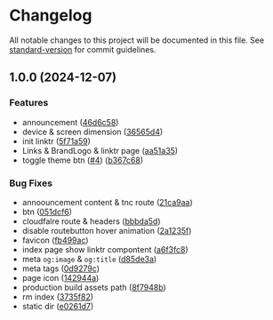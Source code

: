 # Changelog

All notable changes to this project will be documented in this file. See [standard-version](https://github.com/conventional-changelog/standard-version) for commit guidelines.

## 1.0.0 (2024-12-07)


### Features

* announcement ([46d6c58](https://github.com/bytesio-net/linktr/commit/46d6c58bcdddd8b0c58e99dbbcaeb1c69f6f55b5))
* device & screen dimension ([36565d4](https://github.com/bytesio-net/linktr/commit/36565d4ec47920ef27246a565506bb284b151426))
* init linktr ([5f71a59](https://github.com/bytesio-net/linktr/commit/5f71a59c28eedb71557ae17197d69ff5b88c56ad))
* Links & BrandLogo & linktr page ([aa51a35](https://github.com/bytesio-net/linktr/commit/aa51a35c44c444031760d39f785e2bf49e8a30da))
* toggle theme btn ([#4](https://github.com/bytesio-net/linktr/issues/4)) ([b367c68](https://github.com/bytesio-net/linktr/commit/b367c68afc8972e8727547c9c6114a2d9d5bce7b))


### Bug Fixes

* annoouncement content & tnc route ([21ca9aa](https://github.com/bytesio-net/linktr/commit/21ca9aa054670471ac884d1ad26ac5c6a52ae0bd))
* btn ([051dcf6](https://github.com/bytesio-net/linktr/commit/051dcf6bb81d1a84602387562a95a94dff7c7478))
* cloudfalre route & headers ([bbbda5d](https://github.com/bytesio-net/linktr/commit/bbbda5daaa1e36d1211a89bb358f392dde7c1729))
* disable routebutton hover animation ([2a1235f](https://github.com/bytesio-net/linktr/commit/2a1235f43a86c3f5f73ccf6c105794221a88801b))
* favicon ([fb499ac](https://github.com/bytesio-net/linktr/commit/fb499ac7ea132885388ecbd31a0d57aa0c4b5e04))
* index page show linktr compontent ([a6f3fc8](https://github.com/bytesio-net/linktr/commit/a6f3fc8b40358c5f89b4c03e0c99fe9e88aad995))
* meta `og:image` & `og:title` ([d85de3a](https://github.com/bytesio-net/linktr/commit/d85de3ab4244ec0a391470d9223ee3ec7f9210ec))
* meta tags ([0d9279c](https://github.com/bytesio-net/linktr/commit/0d9279c90a6084dd54c17f4798f715d9bf4d642e))
* page icon ([142944a](https://github.com/bytesio-net/linktr/commit/142944ab5980e1a577dd04e9ce8264aa03f20dfb))
* production build assets path ([8f7948b](https://github.com/bytesio-net/linktr/commit/8f7948b97d3f98c74ac535f51d7266f4d9a6f87e))
* rm index ([3735f82](https://github.com/bytesio-net/linktr/commit/3735f824c3b36e1a7ddaec02c0ae529a508202d1))
* static dir ([e0261d7](https://github.com/bytesio-net/linktr/commit/e0261d77535c2a9b66b79166baf26c0977e5d407))
